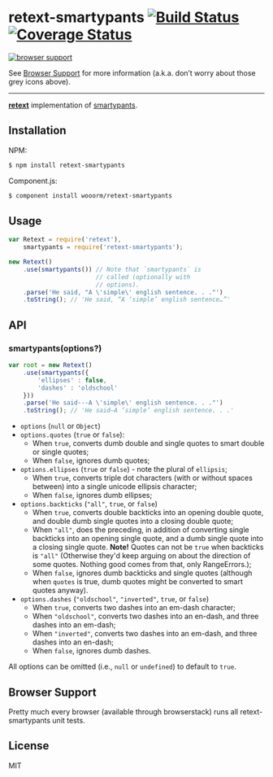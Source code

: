 # retext-smartypants [![Build Status](https://travis-ci.org/wooorm/retext-smartypants.svg?branch=master)](https://travis-ci.org/wooorm/retext-smartypants) [![Coverage Status](https://img.shields.io/coveralls/wooorm/retext-smartypants.svg)](https://coveralls.io/r/wooorm/retext-smartypants?branch=master)

[![browser support](https://ci.testling.com/wooorm/retext-smartypants.png) ](https://ci.testling.com/wooorm/retext-smartypants)

See [Browser Support](#browser-support) for more information (a.k.a. don’t worry about those grey icons above).

---

**[retext](https://github.com/wooorm/retext "Retext")** implementation of [smartypants](http://daringfireball.net/projects/smartypants/ "SmartyPants").

## Installation

NPM:
```sh
$ npm install retext-smartypants
```

Component.js:
```sh
$ component install wooorm/retext-smartypants
```

## Usage

```js
var Retext = require('retext'),
    smartypants = require('retext-smartypants');

new Retext()
    .use(smartypants()) // Note that `smartypants` is
                        // called (optionally with
                        // options).
    .parse('He said, "A \'simple\' english sentence. . ."')
    .toString(); // 'He said, “A ‘simple’ english sentence…”'
```

## API
### smartypants(options?)

```js
var root = new Retext()
    .use(smartypants({
        'ellipses' : false,
        'dashes' : 'oldschool'
    }))
    .parse('He said---A \'simple\' english sentence. . ."')
    .toString(); // 'He said—A ‘simple’ english sentence. . .'
```

- `options` (`null` or `Object`)
- `options.quotes` (`true` or `false`):
  - When `true`, converts dumb double and single quotes to smart double or single quotes;
  - When `false`, ignores dumb quotes;
- `options.ellipses` (`true` or `false`) - note the plural of `ellipsis`;
  - When `true`, converts triple dot characters (with or without spaces between) into a single unicode ellipsis character;
  - When `false`, ignores dumb ellipses;
- `options.backticks` (`"all"`, `true`, or `false`)
  - When `true`, converts double backticks into an opening double quote, and double dumb single quotes into a closing double quote;
  - When `"all"`, does the preceding, in addition of converting single backticks into an opening single quote, and a dumb single quote into a closing single quote. **Note!** Quotes can not be `true` when backticks is `"all"` (Otherwise they'd keep arguing on about the direction of some quotes. Nothing good comes from that, only RangeErrors.);
  - When `false`, ignores dumb backticks and single quotes (although when `quotes` is true, dumb quotes might be converted to smart quotes anyway).
- `options.dashes` (`"oldschool"`, `"inverted"`, `true`, or `false`)
  - When `true`, converts two dashes into an em-dash character;
  - When `"oldschool"`, converts two dashes into an en-dash, and three dashes into an em-dash;
  - When `"inverted"`, converts two dashes into an em-dash, and three dashes into an en-dash;
  - When `false`, ignores dumb dashes.

All options can be omitted (i.e., `null` or `undefined`) to default to `true`.

## Browser Support
Pretty much every browser (available through browserstack) runs all retext-smartypants unit tests.

## License

  MIT
